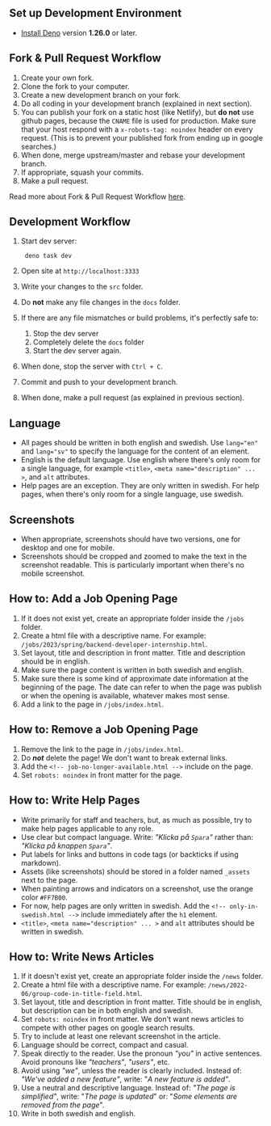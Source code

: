 ## Set up Development Environment

- [Install Deno](https://deno.land/manual/getting_started/installation) version **1.26.0** or later.



## Fork & Pull Request Workflow

1. Create your own fork.
2. Clone the fork to your computer.
3. Create a new development branch on your fork.
4. Do all coding in your development branch (explained in next section).
5. You can publish your fork on a static host (like Netlify), but **do not** use github pages, because the `CNAME` file is used for production. Make sure that your host respond with a `x-robots-tag: noindex` header on every request. (This is to prevent your published fork from ending up in google searches.)
6. When done, merge upstream/master and rebase your development branch.
7. If appropriate, squash your commits.
8. Make a pull request.

Read more about Fork & Pull Request Workflow  [here](https://gist.github.com/Chaser324/ce0505fbed06b947d962).



## Development Workflow

1. Start dev server:

        deno task dev

2. Open site at `http://localhost:3333`

3. Write your changes to the ```src``` folder.

4. Do **not** make any file changes in the ```docs``` folder.

5. If there are any file mismatches or build problems, it's perfectly safe to:
    1. Stop the dev server
    2. Completely delete the ```docs``` folder
    3. Start the dev server again.

6. When done, stop the server with ```Ctrl + C```.

7. Commit and push to your development branch.

8. When done, make a pull request (as explained in previous section).


## Language

* All pages should be written in both english and swedish. Use `lang="en"` and `lang="sv"` to specify the language for the content of an element.
* English is the default language. Use english where there's only room for a single language, for example `<title>`, `<meta name="description" ... >`, and `alt` attributes.
* Help pages are an exception. They are only written in swedish. For help pages, when there's only room for a single language, use swedish.


## Screenshots

* When appropriate, screenshots should have two versions, one for desktop and one for mobile.
* Screenshots should be cropped and zoomed to make the text in the screenshot readable. This is particularly important when there's no mobile screenshot.


## How to: Add a Job Opening Page

1. If it does not exist yet, create an appropriate folder inside the `/jobs` folder.
2. Create a html file with a descriptive name. For example: `/jobs/2023/spring/backend-developer-internship.html`.
3. Set layout, title and description in front matter. Title and description should be in english.
4. Make sure the page content is written in both swedish and english.
5. Make sure there is some kind of approximate date information at the beginning of the page. The date can refer to when the page was publish or when the opening is available, whatever makes most sense.
6. Add a link to the page in `/jobs/index.html`.


## How to: Remove a Job Opening Page

1. Remove the link to the page in `/jobs/index.html`.
2. Do ***not*** delete the page! We don't want to break external links.
3. Add the `<!-- job-no-longer-available.html -->` include on the page.
4. Set `robots: noindex` in front matter for the page.


## How to: Write Help Pages

* Write primarily for staff and teachers, but, as much as possible, try to make help pages applicable to any role.
* Use clear but compact language. Write: *"Klicka på `Spara`"* rather than: *"Klicka på knappen `Spara`"*.
* Put labels for links and buttons in code tags (or backticks if using markdown).
* Assets (like screenshots) should be stored in a folder named `_assets` next to the page.
* When painting arrows and indicators on a screenshot, use the orange color `#FF7B00`.
* For now, help pages are only written in swedish. Add the `<!-- only-in-swedish.html -->` include immediately after the `h1` element.
* `<title>`, `<meta name="description" ... >` and `alt` attributes should be written in swedish.


## How to: Write News Articles

1. If it doesn't exist yet, create an appropriate folder inside the `/news` folder.
2. Create a html file with a descriptive name. For example: `/news/2022-06/group-code-in-title-field.html`.
3. Set layout, title and description in front matter. Title should be in english, but description can be in both english and swedish.
4. Set `robots: noindex` in front matter. We don't want news articles to compete with other pages on google search results.
5. Try to include at least one relevant screenshot in the article.
6. Language should be correct, compact and casual.
7. Speak directly to the reader. Use the pronoun *"you"* in active sentences. Avoid pronouns like *"teachers"*, *"users"*, etc.
8. Avoid using *"we"*, unless the reader is clearly included. Instead of: *"We've added a new feature"*, write: "*A new feature is added"*.
9. Use a neutral and descriptive language. Instead of: *"The page is simplified"*, write: "*The page is updated*" or: "*Some elements are removed from the page*".
10. Write in both swedish and english.
